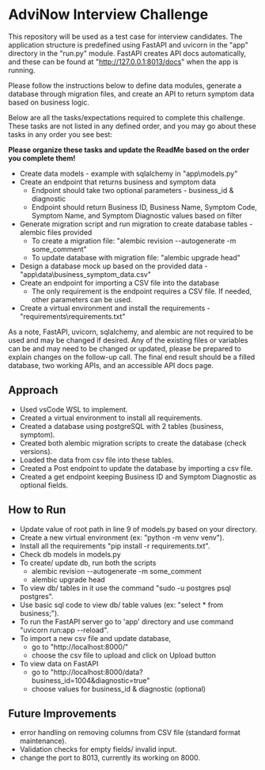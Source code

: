 # AdviNow Interview Challenge
This repository will be used as a test case for interview candidates. The application structure is predefined using FastAPI and uvicorn in the "app" directory in the "run.py" module. 
FastAPI creates API docs automatically, and these can be found at "http://127.0.0.1:8013/docs" when the app is running.

Please follow the instructions below to define data modules, generate a database through migration files, and create an API to return symptom data based on business logic.

Below are all the tasks/expectations required to complete this challenge. These tasks are not listed in any defined order, and you may go about these tasks in any order you see best:

**Please organize these tasks and update the ReadMe based on the order you complete them!**

- Create data models - example with sqlalchemy in "app\models.py"
- Create an endpoint that returns business and symptom data
  - Endpoint should take two optional parameters - business_id & diagnostic
  - Endpoint should return Business ID, Business Name, Symptom Code, Symptom Name, and Symptom Diagnostic values based on filter
- Generate migration script and run migration to create database tables - alembic files provided
  - To create a migration file: "alembic revision --autogenerate -m some_comment"
  - To update database with migration file: "alembic upgrade head"
- Design a database mock up based on the provided data - "app\data\business_symptom_data.csv"
- Create an endpoint for importing a CSV file into the database
  - The only requirement is the endpoint requires a CSV file. If needed, other parameters can be used.
- Create a virtual environment and install the requirements - "requirements\requirements.txt"

As a note, FastAPI, uvicorn, sqlalchemy, and alembic are not required to be used and may be changed if desired. 
Any of the existing files or variables can be and may need to be changed or updated, please be prepared to explain changes on the follow-up call.
The final end result should be a filled database, two working APIs, and an accessible API docs page.

## Approach

- Used vsCode WSL to implement.
- Created a virtual environment to install all requirements.
- Created a database using postgreSQL with 2 tables (business, symptom).
- Created both alembic migration scripts to create the database (check versions).
- Loaded the data from csv file into these tables.
- Created a Post endpoint to update the database by importing a csv file.
- Created a get endpoint keeping Business ID and Symptom Diagnostic as optional fields.

## How to Run

- Update value of root path in line 9 of models.py based on your directory.
- Create a new virtual environment (ex: "python -m venv venv").
- Install all the requirements "pip install -r requirements.txt".
- Check db models in models.py
- To create/ update db, run both the scripts
  - alembic revision --autogenerate -m some_comment
  - alembic upgrade head
- To view db/ tables in it use the command "sudo -u postgres psql postgres".
- Use basic sql code to view db/ table values (ex: "select * from business;").
- To run the FastAPI server go to 'app' directory and use command "uvicorn run:app --reload".
- To import a new csv file and update database, 
  - go to "http://localhost:8000/" 
  - choose the csv file to upload and click on Upload button
- To view data on FastAPI
  - go to "http://localhost:8000/data?business_id=1004&diagnostic=true"
  - choose values for business_id & diagnostic (optional)


## Future Improvements

- error handling on removing columns from CSV file (standard format maintenance).
- Validation checks for empty fields/ invalid input.
- change the port to 8013, currently its working on 8000.
